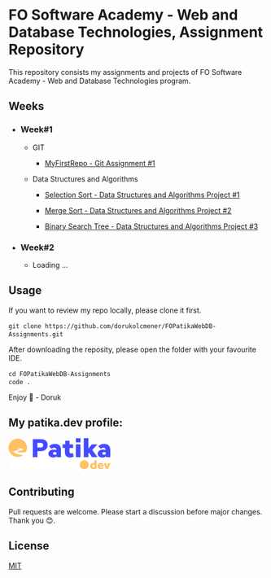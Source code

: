 # FO Software Academy - Web and Database Technologies, Assignment Repository

This repository consists my assignments and projects of FO Software Academy - Web and Database Technologies program.

## Weeks

- ### Week#1

  - GIT

    - [MyFirstRepo - Git Assignment #1](weeks/W1/Git.md)

  - Data Structures and Algorithms

    - [Selection Sort - Data Structures and Algorithms Project #1](/weeks/W1/SelectionSort.md)

    - [Merge Sort - Data Structures and Algorithms Project #2](/weeks/W1/MergeSort.md)

    - [Binary Search Tree - Data Structures and Algorithms Project #3](/weeks/W1/BinarySearchTree.md)

- ### Week#2
  - Loading ...

## Usage

If you want to review my repo locally, please clone it first.

```
git clone https://github.com/dorukolcmener/FOPatikaWebDB-Assignments.git
```

After downloading the reposity, please open the folder with your favourite IDE.

```
cd FOPatikaWebDB-Assignments
code .
```

Enjoy 🚀 - Doruk

## My patika.dev profile:

<a href="https://app.patika.dev/kaolin"><img src="assets/newPatikaLogo.svg" width=200/></a>

## Contributing

Pull requests are welcome. Please start a discussion before major changes. Thank you 😊.

## License

[MIT](LICENSE)
